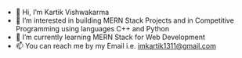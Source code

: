 - 👋 Hi, I’m Kartik Vishwakarma
- 👀 I’m interested in building MERN Stack Projects and in Competitive Programming using languages C++ and Python
- 🌱 I’m currently learning MERN Stack for Web Development
- 📫 You can reach me by my Email i.e. imkartik1311@gmail.com

<!---
Kartik-ui/Kartik-ui is a ✨ special ✨ repository because its `README.md` (this file) appears on your GitHub profile.
You can click the Preview link to take a look at your changes.
--->
